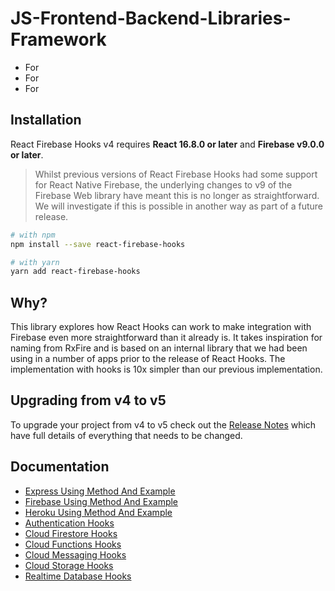 # JS-Frontend-Backend-Libraries-Framework

- For
- For
- For 

## Installation

React Firebase Hooks v4 requires **React 16.8.0 or later** and **Firebase v9.0.0 or later**.

> Whilst previous versions of React Firebase Hooks had some support for React Native Firebase, the underlying changes to v9 of the Firebase Web library have meant this is no longer as straightforward. We will investigate if this is possible in another way as part of a future release.

```bash
# with npm
npm install --save react-firebase-hooks

# with yarn
yarn add react-firebase-hooks
```

## Why?

This library explores how React Hooks can work to make integration with Firebase even more straightforward than it already is. It takes inspiration for naming from RxFire and is based on an internal library that we had been using in a number of apps prior to the release of React Hooks. The implementation with hooks is 10x simpler than our previous implementation.

## Upgrading from v4 to v5

To upgrade your project from v4 to v5 check out the [Release Notes](https://github.com/CSFrequency/react-firebase-hooks/releases/tag/v5.0.0) which have full details of everything that needs to be changed.

## Documentation

- [Express Using Method And Example](/Express)
- [Firebase Using Method And Example](/Firebase)
- [Heroku Using Method And Example](/Heroku)
- [Authentication Hooks](/auth)
- [Cloud Firestore Hooks](/firestore)
- [Cloud Functions Hooks](/functions)
- [Cloud Messaging Hooks](/messaging)
- [Cloud Storage Hooks](/storage)
- [Realtime Database Hooks](/database)

